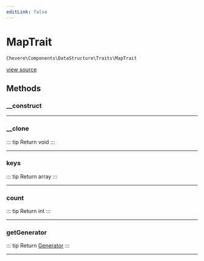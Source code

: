 ```yaml
---
editLink: false
---
```


# MapTrait

`Chevere\Components\DataStructure\Traits\MapTrait`

[view source](https://github.com/chevere/chevere/blob/main/src/Chevere/Components/DataStructure/Traits/MapTrait.php)

## Methods

### __construct

---

### __clone

::: tip Return
void
:::

---

### keys

::: tip Return
array
:::

---

### count

::: tip Return
int
:::

---

### getGenerator

::: tip Return
[Generator](https://www.php.net/manual/class.generator)
:::

---
